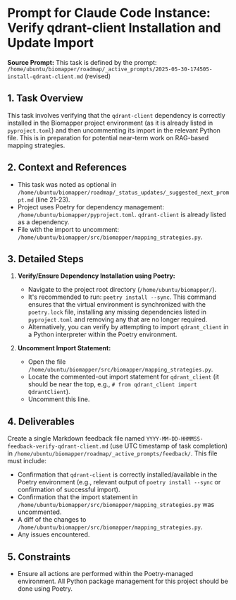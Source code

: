 # Prompt for Claude Code Instance: Verify qdrant-client Installation and Update Import

**Source Prompt:** This task is defined by the prompt: `/home/ubuntu/biomapper/roadmap/_active_prompts/2025-05-30-174505-install-qdrant-client.md` (revised)

## 1. Task Overview

This task involves verifying that the `qdrant-client` dependency is correctly installed in the Biomapper project environment (as it is already listed in `pyproject.toml`) and then uncommenting its import in the relevant Python file. This is in preparation for potential near-term work on RAG-based mapping strategies.

## 2. Context and References

*   This task was noted as optional in `/home/ubuntu/biomapper/roadmap/_status_updates/_suggested_next_prompt.md` (line 21-23).
*   Project uses Poetry for dependency management: `/home/ubuntu/biomapper/pyproject.toml`. `qdrant-client` is already listed as a dependency.
*   File with the import to uncomment: `/home/ubuntu/biomapper/src/biomapper/mapping_strategies.py`.

## 3. Detailed Steps

1.  **Verify/Ensure Dependency Installation using Poetry:**
    *   Navigate to the project root directory (`/home/ubuntu/biomapper/`).
    *   It's recommended to run: `poetry install --sync`. This command ensures that the virtual environment is synchronized with the `poetry.lock` file, installing any missing dependencies listed in `pyproject.toml` and removing any that are no longer required.
    *   Alternatively, you can verify by attempting to import `qdrant_client` in a Python interpreter within the Poetry environment.

2.  **Uncomment Import Statement:**
    *   Open the file `/home/ubuntu/biomapper/src/biomapper/mapping_strategies.py`.
    *   Locate the commented-out import statement for `qdrant_client` (it should be near the top, e.g., `# from qdrant_client import QdrantClient`).
    *   Uncomment this line.

## 4. Deliverables

Create a single Markdown feedback file named `YYYY-MM-DD-HHMMSS-feedback-verify-qdrant-client.md` (use UTC timestamp of task completion) in `/home/ubuntu/biomapper/roadmap/_active_prompts/feedback/`. This file must include:

*   Confirmation that `qdrant-client` is correctly installed/available in the Poetry environment (e.g., relevant output of `poetry install --sync` or confirmation of successful import).
*   Confirmation that the import statement in `/home/ubuntu/biomapper/src/biomapper/mapping_strategies.py` was uncommented.
*   A diff of the changes to `/home/ubuntu/biomapper/src/biomapper/mapping_strategies.py`.
*   Any issues encountered.

## 5. Constraints

*   Ensure all actions are performed within the Poetry-managed environment. All Python package management for this project should be done using Poetry.

